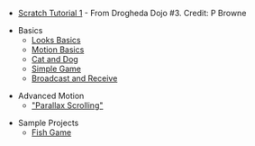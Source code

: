   - [Scratch Tutorial 1](Scratch-Tutorial1.md) - From Drogheda
    Dojo \#3. Credit: P Browne

<!-- end list -->

  - Basics
      - [Looks Basics](Looks_Basics.md)
      - [Motion Basics](Motion_Basics.md)
      - [Cat and Dog](Cat_and_Dog.md)
      - [Simple Game](Simple_Game.md)
      - [Broadcast and Receive](Broadcast_and_Receive.md)

<!-- end list -->

  - Advanced Motion
      - [ "Parallax Scrolling"](Scratch-Tutorial2.md)

<!-- end list -->

  - Sample Projects
      - [Fish Game](Fish_Game.md)
